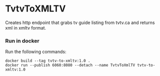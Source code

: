 # TvtvToXMLTV

Creates http endpoint that grabs tv guide listing from tvtv.ca and returns xml in xmltv format.

### Run in docker
Run the following commands:

```
docker build --tag tvtv-to-xmltv:1.0 .
docker run --publish 6060:8080 --detach --name TvtvToXmlTV tvtv-to-xmltv:1.0
```

